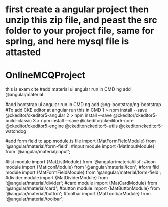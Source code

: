 
# first create a angular project then unzip this zip file, and peast the src folder to your project file, same for spring, and here mysql file is attasted 


# OnlineMCQProject
this is exam cite
#add material ui angular run in CMD
ng add @angular/material

#add bootstrap  ui angular run in CMD
ng add @ng-bootstrap/ng-bootstrap
#To add CKE editor at angular run this in CMD
1 > npm install --save @ckeditor/ckeditor5-angular
2 > npm install --save @ckeditor/ckeditor5-build-classic
3 > npm install --save @ckeditor/ckeditor5-core @ckeditor/ckeditor5-engine @ckeditor/ckeditor5-utils @ckeditor/ckeditor5-watchdog






#add form field to app.module.ts file
import {MatFormFieldModule} from '@angular/material/form-field';
#input module
import {MatInputModule} from '@angular/material/input';

#list module
import {MatListModule} from '@angular/material/list';
#icon module
import {MatIconModule} from '@angular/material/icon';
#form fild module
import {MatFormFieldModule} from '@angular/material/form-field';
#divider module
import {MatDividerModule} from '@angular/material/divider';
#card module
import {MatCardModule} from '@angular/material/card';
#button module
import {MatButtonModule} from '@angular/material/button';
#toolbar
import {MatToolbarModule} from '@angular/material/toolbar';
